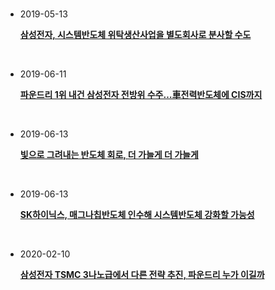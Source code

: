 <br />

- 2019-05-13

  [**삼성전자, 시스템반도체 위탁생산사업을 별도회사로 분사할 수도**](http://www.businesspost.co.kr/BP?command=article_view&num=126981)

  <br>

- 2019-06-11

  [**파운드리 1위 내건 삼성전자 전방위 수주…車전력반도체에 CIS까지**](https://news.mt.co.kr/mtview.php?no=2019061013485198750)

  <br>

- 2019-06-13

  [**빛으로 그려내는 반도체 회로, 더 가늘게 더 가늘게**](https://biz.chosun.com/site/data/html_dir/2019/06/13/2019061300118.html)

  <br>

- 2019-06-13

  [**SK하이닉스, 매그나칩반도체 인수해 시스템반도체 강화할 가능성**](http://m.businesspost.co.kr/BP?command=mobile_view&num=131850#cb)

  <br>

- 2020-02-10

  [**삼성전자 TSMC 3나노급에서 다른 전략 추진, 파운드리 누가 이길까**](http://www.businesspost.co.kr/BP?command=article_view&num=163134&section=11)

  <br>

  